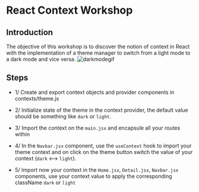 # React Context Workshop

## Introduction
The objective of this workshop is to discover the notion of context in React with the implementation of a theme manager to switch from a light mode to a dark mode and vice versa.
![darkmodegif](https://miro.medium.com/v2/resize:fit:1100/format:webp/1*WGVhdwmjCfPSacx-xixFhA.gif)

## Steps
- 1/ Create and export context objects and provider components in contexts/theme.js

- 2/ Initialize state of the theme in the context provider, the default value should be something like `dark` or `light`.

- 3/ Import the context on the `main.jsx` and encapsule all your routes within

- 4/ In the `Navbar.jsx` component, use the `useContext` hook to import your theme context and on click on the theme button switch the value of your context (`dark` <--> `light`).

- 5/ Import now your context in the `Home.jsx`, `Detail.jsx`, `Navbar.jsx` components, use your context value to apply the corresponding className `dark` or `light`

